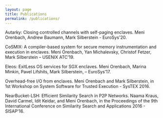 ```yaml
---
layout: page
title: Publications
permalink: /publications/
---
```


Autarky: Closing controlled channels with self-paging enclaves. Meni Orenbach, Andrew Baumann, Mark Silberstein - EuroSys'20.

CoSMIX: A compiler-based system for secure memory instrumentation and execution in enclaves. Meni Orenbach, Yan Michalevsky, Christof Fetzer, Mark Silberstein – USENIX ATC’19.

Eleos: ExitLess OS services for SGX enclaves. Meni Orenbach, Marina Minkin, Pavel Lifshits, Mark Silberstein, – EuroSys’17.

Overhead-free I/O from enclaves. Meni Orenbach and Mark Silberstein, in 1st Workshop on System Software for Trusted Execution - SysTEX 2016.

NearBucket-LSH: Efficient Similarity Search in P2P Networks. Naama Kraus, David Carmel, Idit Keidar, and Meni Orenbach, in the Proceedings of the 9th International Conference on Similarity Search and Applications 2016 - SISAP'16.
